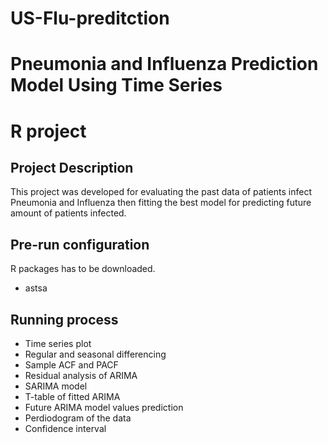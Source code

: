 # US-Flu-preditction
# Pneumonia and Influenza Prediction Model Using Time Series
# R project
## Project Description
This project was developed for evaluating the past data of patients infect Pneumonia and Influenza then fitting the best model for predicting future amount of patients infected.
## Pre-run configuration
R packages has to be downloaded.
- astsa
## Running process
- Time series plot
- Regular and seasonal differencing
- Sample ACF and PACF
- Residual analysis of ARIMA
- SARIMA model
- T-table of fitted ARIMA
- Future ARIMA model values prediction
- Perdiodogram of the data
- Confidence interval

